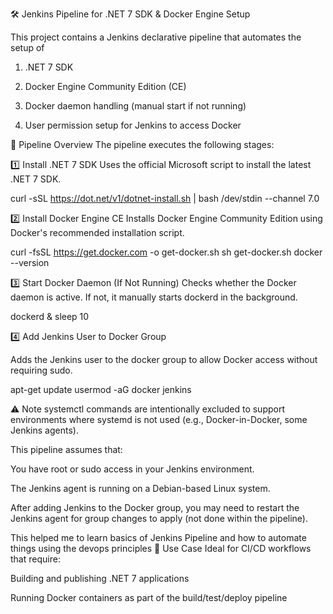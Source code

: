 🛠️ Jenkins Pipeline for .NET 7 SDK & Docker Engine Setup

This project contains a Jenkins declarative pipeline that automates the setup of

1) .NET 7 SDK

2) Docker Engine Community Edition (CE)

3) Docker daemon handling (manual start if not running)

4) User permission setup for Jenkins to access Docker

📜 Pipeline Overview
The pipeline executes the following stages:

1️⃣ Install .NET 7 SDK
Uses the official Microsoft script to install the latest .NET 7 SDK.

curl -sSL https://dot.net/v1/dotnet-install.sh | bash /dev/stdin --channel 7.0

2️⃣ Install Docker Engine CE
Installs Docker Engine Community Edition using Docker's recommended installation script.

curl -fsSL https://get.docker.com -o get-docker.sh
sh get-docker.sh
docker --version

3️⃣ Start Docker Daemon (If Not Running)
Checks whether the Docker daemon is active. If not, it manually starts dockerd in the background.

dockerd & sleep 10

4️⃣ Add Jenkins User to Docker Group

Adds the Jenkins user to the docker group to allow Docker access without requiring sudo.

apt-get update
usermod -aG docker jenkins

⚠️ Note
systemctl commands are intentionally excluded to support environments where systemd is not used (e.g., Docker-in-Docker, some Jenkins agents).

This pipeline assumes that:

You have root or sudo access in your Jenkins environment.

The Jenkins agent is running on a Debian-based Linux system.

After adding Jenkins to the Docker group, you may need to restart the Jenkins agent for group changes to apply (not done within the pipeline).

This helped me to learn basics of Jenkins Pipeline and how to automate things using the devops principles
🧪 Use Case
Ideal for CI/CD workflows that require:

Building and publishing .NET 7 applications

Running Docker containers as part of the build/test/deploy pipeline
